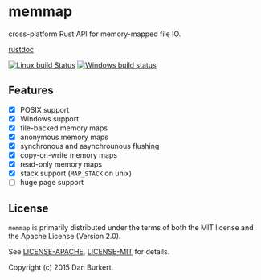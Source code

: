 # memmap

cross-platform Rust API for memory-mapped file IO.

[rustdoc](https://danburkert.github.io/memmap-rs/memmap/index.html)

[![Linux build Status](https://travis-ci.org/danburkert/memmap-rs.svg?branch=master)](https://travis-ci.org/danburkert/memmap-rs)
[![Windows build status](https://ci.appveyor.com/api/projects/status/ubka00959pstatkg?svg=true)](https://ci.appveyor.com/project/danburkert/mmap)

## Features

- [x] POSIX support
- [x] Windows support
- [x] file-backed memory maps
- [x] anonymous memory maps
- [x] synchronous and asynchrounous flushing
- [x] copy-on-write memory maps
- [x] read-only memory maps
- [x] stack support (`MAP_STACK` on unix)
- [ ] huge page support

## License

`memmap` is primarily distributed under the terms of both the MIT license and the
Apache License (Version 2.0).

See [LICENSE-APACHE](LICENSE-APACHE), [LICENSE-MIT](LICENSE-MIT) for details.

Copyright (c) 2015 Dan Burkert.

